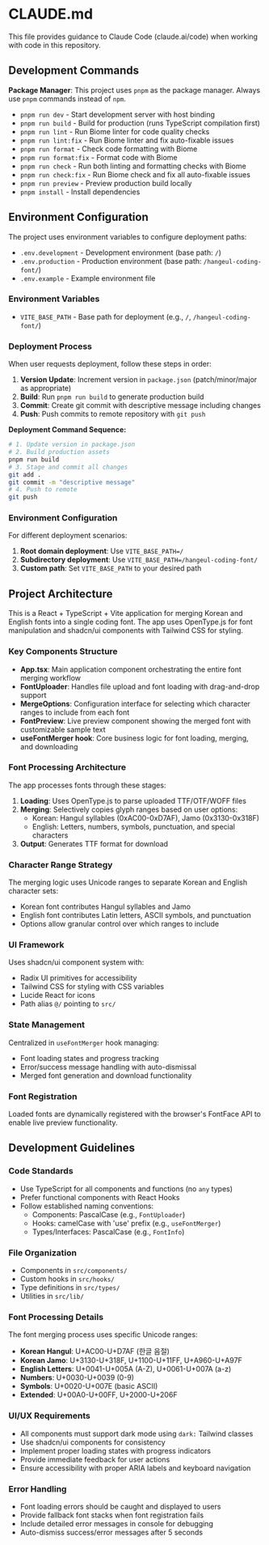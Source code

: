 # CLAUDE.md

This file provides guidance to Claude Code (claude.ai/code) when working with code in this repository.

## Development Commands

**Package Manager**: This project uses `pnpm` as the package manager. Always use `pnpm` commands instead of `npm`.

- `pnpm run dev` - Start development server with host binding
- `pnpm run build` - Build for production (runs TypeScript compilation first)  
- `pnpm run lint` - Run Biome linter for code quality checks
- `pnpm run lint:fix` - Run Biome linter and fix auto-fixable issues
- `pnpm run format` - Check code formatting with Biome
- `pnpm run format:fix` - Format code with Biome
- `pnpm run check` - Run both linting and formatting checks with Biome
- `pnpm run check:fix` - Run Biome check and fix all auto-fixable issues
- `pnpm run preview` - Preview production build locally
- `pnpm install` - Install dependencies

## Environment Configuration

The project uses environment variables to configure deployment paths:

- `.env.development` - Development environment (base path: `/`)
- `.env.production` - Production environment (base path: `/hangeul-coding-font/`)
- `.env.example` - Example environment file

### Environment Variables

- `VITE_BASE_PATH` - Base path for deployment (e.g., `/`, `/hangeul-coding-font/`)

### Deployment Process

When user requests deployment, follow these steps in order:

1. **Version Update**: Increment version in `package.json` (patch/minor/major as appropriate)
2. **Build**: Run `pnpm run build` to generate production build
3. **Commit**: Create git commit with descriptive message including changes
4. **Push**: Push commits to remote repository with `git push`

**Deployment Command Sequence:**
```bash
# 1. Update version in package.json
# 2. Build production assets
pnpm run build
# 3. Stage and commit all changes
git add .
git commit -m "descriptive message"
# 4. Push to remote
git push
```

### Environment Configuration

For different deployment scenarios:

1. **Root domain deployment**: Use `VITE_BASE_PATH=/`
2. **Subdirectory deployment**: Use `VITE_BASE_PATH=/hangeul-coding-font/`
3. **Custom path**: Set `VITE_BASE_PATH` to your desired path

## Project Architecture

This is a React + TypeScript + Vite application for merging Korean and English fonts into a single coding font. The app uses OpenType.js for font manipulation and shadcn/ui components with Tailwind CSS for styling.

### Key Components Structure

- **App.tsx**: Main application component orchestrating the entire font merging workflow
- **FontUploader**: Handles file upload and font loading with drag-and-drop support
- **MergeOptions**: Configuration interface for selecting which character ranges to include from each font
- **FontPreview**: Live preview component showing the merged font with customizable sample text
- **useFontMerger hook**: Core business logic for font loading, merging, and downloading

### Font Processing Architecture

The app processes fonts through these stages:
1. **Loading**: Uses OpenType.js to parse uploaded TTF/OTF/WOFF files
2. **Merging**: Selectively copies glyph ranges based on user options:
   - Korean: Hangul syllables (0xAC00-0xD7AF), Jamo (0x3130-0x318F)
   - English: Letters, numbers, symbols, punctuation, and special characters
3. **Output**: Generates TTF format for download

### Character Range Strategy

The merging logic uses Unicode ranges to separate Korean and English character sets:
- Korean font contributes Hangul syllables and Jamo
- English font contributes Latin letters, ASCII symbols, and punctuation
- Options allow granular control over which ranges to include

### UI Framework

Uses shadcn/ui component system with:
- Radix UI primitives for accessibility
- Tailwind CSS for styling with CSS variables
- Lucide React for icons
- Path alias `@/` pointing to `src/`

### State Management

Centralized in `useFontMerger` hook managing:
- Font loading states and progress tracking
- Error/success message handling with auto-dismissal
- Merged font generation and download functionality

### Font Registration

Loaded fonts are dynamically registered with the browser's FontFace API to enable live preview functionality.

## Development Guidelines

### Code Standards
- Use TypeScript for all components and functions (no `any` types)
- Prefer functional components with React Hooks
- Follow established naming conventions:
  - Components: PascalCase (e.g., `FontUploader`)
  - Hooks: camelCase with 'use' prefix (e.g., `useFontMerger`)
  - Types/Interfaces: PascalCase (e.g., `FontInfo`)

### File Organization
- Components in `src/components/`
- Custom hooks in `src/hooks/`
- Type definitions in `src/types/`
- Utilities in `src/lib/`

### Font Processing Details
The font merging process uses specific Unicode ranges:
- **Korean Hangul**: U+AC00-U+D7AF (한글 음절)
- **Korean Jamo**: U+3130-U+318F, U+1100-U+11FF, U+A960-U+A97F
- **English Letters**: U+0041-U+005A (A-Z), U+0061-U+007A (a-z)
- **Numbers**: U+0030-U+0039 (0-9)
- **Symbols**: U+0020-U+007E (basic ASCII)
- **Extended**: U+00A0-U+00FF, U+2000-U+206F

### UI/UX Requirements
- All components must support dark mode using `dark:` Tailwind classes
- Use shadcn/ui components for consistency
- Implement proper loading states with progress indicators
- Provide immediate feedback for user actions
- Ensure accessibility with proper ARIA labels and keyboard navigation

### Error Handling
- Font loading errors should be caught and displayed to users
- Provide fallback font stacks when font registration fails
- Include detailed error messages in console for debugging
- Auto-dismiss success/error messages after 5 seconds